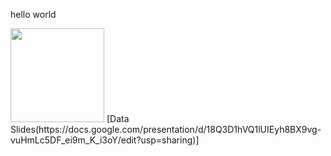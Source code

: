 hello world

<img src="https://miro.medium.com/v2/resize:fit:1400/format:webp/1*mgXvzNcwfpnBawI6XTkVRg.png" width="150" height="150">
[Data Slides(https://docs.google.com/presentation/d/18Q3D1hVQ1lUIEyh8BX9vg-vuHmLc5DF_ei9m_K_i3oY/edit?usp=sharing)]
